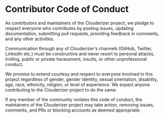 # Contributor Code of Conduct

As contributors and maintainers of the Clouderizer project, we pledge to respect everyone who contributes by posting issues, updating documentation, submitting pull requests, providing feedback in comments, and any other activities.

Communication through any of Clouderizer's channels (GitHub, Twitter, LinkedIn etc.) must be constructive and never resort to personal attacks, trolling, public or private harassment, insults, or other unprofessional conduct.

We promise to extend courtesy and respect to everyone involved in this project regardless of gender, gender identity, sexual orientation, disability, age, race, ethnicity, religion, or level of experience. We expect anyone contributing to the Clouderizer project to do the same.

If any member of the community violates this code of conduct, the maintainers of the Clouderizer project may take action, removing issues, comments, and PRs or blocking accounts as deemed appropriate.